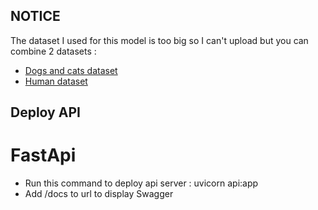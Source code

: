 ##  NOTICE

The dataset I used for this model is too big so I can't upload but you can combine 2 datasets : 
  - [Dogs and cats dataset](https://storage.googleapis.com/mledu-datasets/cats_and_dogs_filtered.zip)
  - [Human dataset](https://www.kaggle.com/datasets/hereisburak/pins-face-recognition)

## Deploy API

# FastApi
  - Run this command to deploy api server : uvicorn api:app
  - Add /docs to url to display Swagger
